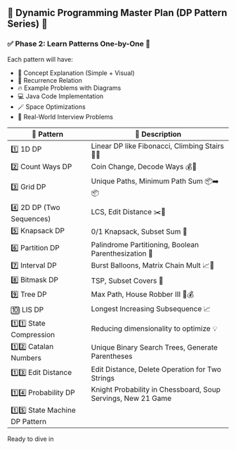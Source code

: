 ## 🧠 Dynamic Programming Master Plan (DP Pattern Series) 📘

### ✅ Phase 2: Learn Patterns One-by-One 🧩

Each pattern will have:
- 📖 Concept Explanation (Simple + Visual)
- 🧠 Recurrence Relation
- 🔥 Example Problems with Diagrams
- 💻 Java Code Implementation
- 🪄 Space Optimizations
- 🎯 Real-World Interview Problems

| 🧩 Pattern  | 🚀 Description                                               |
|-------------|--------------------------------------------------------------|
| 1️⃣ 1D DP   | Linear DP like Fibonacci, Climbing Stairs 🧗‍♂️              |
| 2️⃣ Count Ways DP | Coin Change, Decode Ways 💰🔢                                |
| 3️⃣ Grid DP | Unique Paths, Minimum Path Sum 📦➡️📦                        |
| 4️⃣ 2D DP (Two Sequences) | LCS, Edit Distance ✂️📜                                      |
| 5️⃣ Knapsack DP | 0/1 Knapsack, Subset Sum 🎒                                  |
| 6️⃣ Partition DP | Palindrome Partitioning, Boolean Parenthesization 🧱         |
| 7️⃣ Interval DP | Burst Balloons, Matrix Chain Mult 📈🎈                       |
| 8️⃣ Bitmask DP | TSP, Subset Covers 👾                                        |
| 9️⃣ Tree DP | Max Path, House Robber III 🌲💰                              |
| 🔟 LIS DP   | Longest Increasing Subsequence 📈                            |
| 1️⃣1️⃣ State Compression | Reducing dimensionality to optimize 💡                       |
| 1️⃣2️⃣  Catalan Numbers | Unique Binary Search Trees, Generate Parentheses             |
| 1️⃣3️⃣  Edit Distance | Edit Distance, Delete Operation for Two Strings                                              |
| 1️⃣4️⃣  Probability DP | Knight Probability in Chessboard, Soup Servings, New 21 Game |
| 1️⃣5️⃣  State Machine DP Pattern    |  |



Ready to dive in